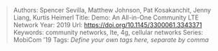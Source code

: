 > Authors: Spencer Sevilla, Matthew Johnson, Pat Kosakanchit, Jenny Liang, Kurtis Heimerl
> Title: Demo: An All-in-One Community LTE Network
> Year: 2019
> Url: https://doi.org/10.1145/3300061.3343371
> Keywords: community networks, lte, 4g, cellular networks
> Series: MobiCom '19
> Tags: *Define your own tags here, separate by comma*